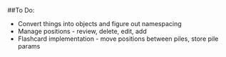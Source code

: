##To Do:

 - Convert things into objects and figure out namespacing
 - Manage positions - review, delete, edit, add
 - Flashcard implementation - move positions between piles, store pile params
